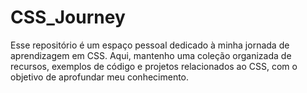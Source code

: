 # CSS_Journey
Esse repositório é um espaço pessoal dedicado à minha jornada de aprendizagem em CSS. Aqui, mantenho uma coleção organizada de recursos, exemplos de código e projetos relacionados ao CSS, com o objetivo de aprofundar meu conhecimento.
